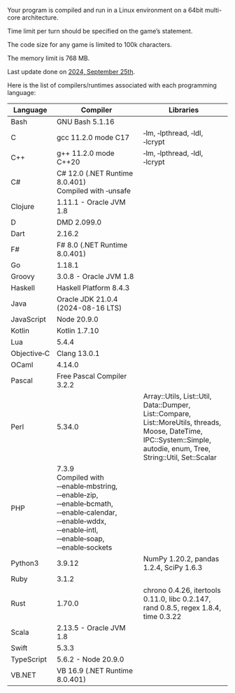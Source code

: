 Your program is compiled and run in a Linux environment on a 64bit multi-core architecture.

Time limit per turn should be specified on the game’s statement.

The code size for any game is limited to 100k characters.

The memory limit is 768 MB.

Last update done on [2024, September 25th](https://forum.codingame.com/t/languages-update/1574/343).

Here is the list of compilers/runtimes associated with each programming language:

|Language|Compiler|Libraries|
|--------|--------|---------|
|Bash	 	|GNU Bash 5.1.16        				|								|
|C	     	|gcc 11.2.0 mode C17   				|‑lm, ‑lpthread, ‑ldl, ‑lcrypt	|
|C++	 	|g++ 11.2.0 mode C++20 				|‑lm, ‑lpthread, ‑ldl, ‑lcrypt	|
|C#			|C# 12.0 (.NET Runtime 8.0.401) <br> Compiled with ‑unsafe|		|
|Clojure	|1.11.1 - Oracle JVM 1.8 			|								|
|D			|DMD 2.099.0 						|								|
|Dart		|2.16.2								|								|
|F#			|F# 8.0 (.NET Runtime 8.0.401)			|								|
|Go			|1.18.1								|								|
|Groovy		|3.0.8 - Oracle JVM 1.8				|								|
|Haskell	|Haskell Platform 8.4.3				|								|
|Java		|Oracle JDK 21.0.4 (2024-08-16 LTS) |								|
|JavaScript	|Node 20.9.0 						|								|
|Kotlin		|Kotlin 1.7.10 						|								|
|Lua		|5.4.4								|								|
|Objective‑C|Clang 13.0.1 						|								|
|OCaml		|4.14.0								|								|
|Pascal		|Free Pascal Compiler 3.2.2			|								|
|Perl		|5.34.0 							|Array::Utils, List::Util, Data::Dumper, List::Compare, <br> List::MoreUtils, threads, Moose, DateTime, IPC::System::Simple, <br>autodie, enum, Tree, String::Util, Set::Scalar		|
|PHP		|7.3.9 	<br> Compiled with ‑‑enable‑mbstring, ‑‑enable‑zip, ‑‑enable‑bcmath, <br> ‑‑enable‑calendar, ‑‑enable‑wddx, ‑‑enable‑intl, ‑‑enable‑soap, ‑‑enable‑sockets	|											|
|Python3	|3.9.12 								|NumPy 1.20.2, pandas 1.2.4, SciPy 1.6.3 	|
|Ruby		|3.1.2 								|											|
|Rust		|1.70.0 							|chrono 0.4.26, itertools 0.11.0, libc 0.2.147, <br> rand 0.8.5, regex 1.8.4, time 0.3.22 	 																			 |
|Scala		|2.13.5 - Oracle JVM 1.8			|											|
|Swift		|5.3.3								|											|
|TypeScript	| 5.6.2 - Node 20.9.0		|											|
|VB.NET		|VB 16.9 (.NET Runtime 8.0.401) 			|											|
